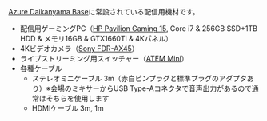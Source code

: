 [Azure Daikanyama Base](https://www.facebook.com/pages/category/Information-Technology-Company/Azure-Daikanyama-Base-105036840973663/)に常設されている配信用機材です。

- 配信用ゲーミングPC（[HP Pavilion Gaming 15](https://jp.ext.hp.com/gaming/personal/pavilion_gaming_15_dk0000/kakaku.html), Core i7 & 256GB SSD+1TB HDD & メモリ16GB & GTX1660Ti & 4Kパネル）
- 4Kビデオカメラ（[Sony FDR-AX45](https://www.sony.jp/handycam/products/FDR-AX45/)）
- ライブストリーミング用スイッチャー（[ATEM Mini](https://www.blackmagicdesign.com/jp/products/atemmini)）
- 各種ケーブル
  - ステレオミニケーブル 3m（赤白ピンプラグと標準プラグのアダプタあり）※会場のミキサーからUSB Type-Aコネクタで音声出力があるので通常はそちらを使用します
  - HDMIケーブル 3m, 1m
